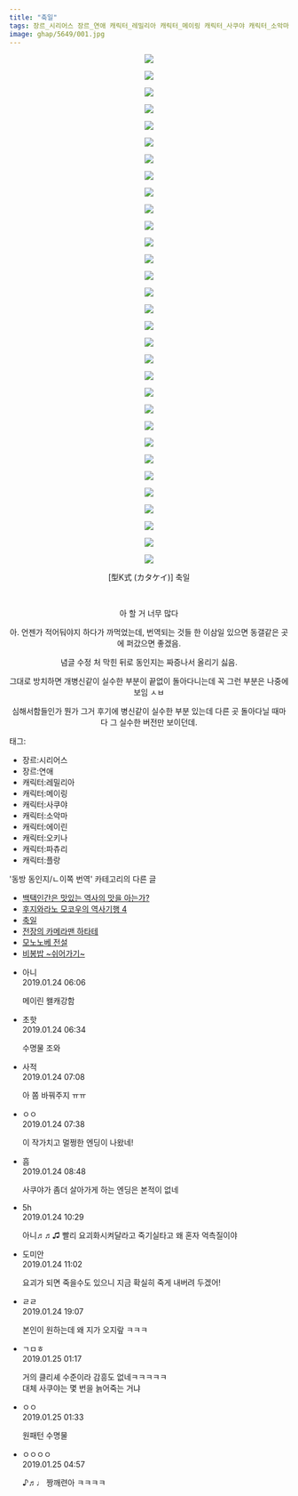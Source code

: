 ```yaml
---
title: "축일"
tags: 장르_시리어스 장르_연애 캐릭터_레밀리아 캐릭터_메이링 캐릭터_사쿠야 캐릭터_소악마 캐릭터_에이린 캐릭터_오키나 캐릭터_파츄리 캐릭터_플랑 型K式 カタケイ 동방_동인지／ㄴ이쪽_번역
image: ghap/5649/001.jpg
---
```

<div class="article">
<p style="text-align: center; clear: none; float: none;"><img src="{{ site.nasurl }}/ghap/5649/001.jpg"/></p>
<p style="text-align: center; clear: none; float: none;"><img src="{{ site.nasurl }}/ghap/5649/002.jpg"/></p>
<p style="text-align: center; clear: none; float: none;"><img src="{{ site.nasurl }}/ghap/5649/003.jpg"/></p>
<p style="text-align: center; clear: none; float: none;"><img src="{{ site.nasurl }}/ghap/5649/004.jpg"/></p>
<p style="text-align: center; clear: none; float: none;"><img src="{{ site.nasurl }}/ghap/5649/005.jpg"/></p>
<p style="text-align: center; clear: none; float: none;"><img src="{{ site.nasurl }}/ghap/5649/006.jpg"/></p>
<p style="text-align: center; clear: none; float: none;"><img src="{{ site.nasurl }}/ghap/5649/007.jpg"/></p>
<p style="text-align: center; clear: none; float: none;"><img src="{{ site.nasurl }}/ghap/5649/008.jpg"/></p>
<p style="text-align: center; clear: none; float: none;"><img src="{{ site.nasurl }}/ghap/5649/009.jpg"/></p>
<p style="text-align: center; clear: none; float: none;"><img src="{{ site.nasurl }}/ghap/5649/010.jpg"/></p>
<p style="text-align: center; clear: none; float: none;"><img src="{{ site.nasurl }}/ghap/5649/011.jpg"/></p>
<p style="text-align: center; clear: none; float: none;"><img src="{{ site.nasurl }}/ghap/5649/012.jpg"/></p>
<p style="text-align: center; clear: none; float: none;"><img src="{{ site.nasurl }}/ghap/5649/013.jpg"/></p>
<p style="text-align: center; clear: none; float: none;"><img src="{{ site.nasurl }}/ghap/5649/014.jpg"/></p>
<p style="text-align: center; clear: none; float: none;"><img src="{{ site.nasurl }}/ghap/5649/015.jpg"/></p>
<p style="text-align: center; clear: none; float: none;"><img src="{{ site.nasurl }}/ghap/5649/016.jpg"/></p>
<p style="text-align: center; clear: none; float: none;"><img src="{{ site.nasurl }}/ghap/5649/017.jpg"/></p>
<p style="text-align: center; clear: none; float: none;"><img src="{{ site.nasurl }}/ghap/5649/018.jpg"/></p>
<p style="text-align: center; clear: none; float: none;"><img src="{{ site.nasurl }}/ghap/5649/019.jpg"/></p>
<p style="text-align: center; clear: none; float: none;"><img src="{{ site.nasurl }}/ghap/5649/020.jpg"/></p>
<p style="text-align: center; clear: none; float: none;"><img src="{{ site.nasurl }}/ghap/5649/021.jpg"/></p>
<p style="text-align: center; clear: none; float: none;"><img src="{{ site.nasurl }}/ghap/5649/022.jpg"/></p>
<p style="text-align: center; clear: none; float: none;"><img src="{{ site.nasurl }}/ghap/5649/023.jpg"/></p>
<p style="text-align: center; clear: none; float: none;"><img src="{{ site.nasurl }}/ghap/5649/024.jpg"/></p>
<p style="text-align: center; clear: none; float: none;"><img src="{{ site.nasurl }}/ghap/5649/025.jpg"/></p>
<p style="text-align: center; clear: none; float: none;"><img src="{{ site.nasurl }}/ghap/5649/026.jpg"/></p>
<p style="text-align: center; clear: none; float: none;"><img src="{{ site.nasurl }}/ghap/5649/027.jpg"/></p>
<p style="text-align: center; clear: none; float: none;"><img src="{{ site.nasurl }}/ghap/5649/028.jpg"/></p>
<p style="text-align: center; clear: none; float: none;"><img src="{{ site.nasurl }}/ghap/5649/029.jpg"/></p>
<p style="text-align: center; clear: none; float: none;"><img src="{{ site.nasurl }}/ghap/5649/030.jpg"/></p>
<p style="text-align: center; clear: none; float: none;"><img src="{{ site.nasurl }}/ghap/5649/031.jpg"/></p>
<p style="text-align: center; clear: none; float: none;">[型K式 (カタケイ)] 축일</p>
<p style="text-align: center; clear: none; float: none;"><br/></p>
<p style="text-align: center; clear: none; float: none;">아 할 거 너무 많다</p>
<p style="text-align: center; clear: none; float: none;">아. 언젠가 적어둬야지 하다가 까먹었는데, 번역되는 것들 한 이삼일 있으면 동갤같은 곳에 퍼갔으면 좋겠음.</p>
<p style="text-align: center; clear: none; float: none;">념글 수정 처 막힌 뒤로 동인지는 짜증나서 올리기 싫음.</p>
<p style="text-align: center; clear: none; float: none;">그대로 방치하면 개병신같이 실수한 부분이 끝없이 돌아다니는데 꼭 그런 부분은 나중에 보임 ㅅㅂ</p>
<p style="text-align: center; clear: none; float: none;">심해서함들인가 뭔가 그거 후기에 병신같이 실수한 부분 있는데 다른 곳 돌아다닐 때마다 그 실수한 버전만 보이던데.</p>
</div><div class="tagTrail">
<p>태그: </p>
<ul>
<li>장르:시리어스</li>
<li>장르:연애</li>
<li>캐릭터:레밀리아</li>
<li>캐릭터:메이링</li>
<li>캐릭터:사쿠야</li>
<li>캐릭터:소악마</li>
<li>캐릭터:에이린</li>
<li>캐릭터:오키나</li>
<li>캐릭터:파츄리</li>
<li>캐릭터:플랑</li>
</ul>
</div><div class="another">
<p>'동방 동인지/ㄴ이쪽 번역' 카테고리의 다른 글</p>
<ul>
<li><a href="/2019-01-26-ghap_5651">백택인간은 맛있는 역사의 맛을 아는가?</a></li>
<li><a href="/2019-01-24-ghap_5650">후지와라노 모코우의 역사기행 4</a></li>
<li><a href="/2019-01-24-ghap_5649">축일</a></li>
<li><a href="/2019-01-22-ghap_5639">전장의 카메라맨 하타테</a></li>
<li><a href="/2019-01-21-ghap_5638">모노노베 전설</a></li>
<li><a href="/2019-01-12-ghap_5583">비봉밥 ~쉬어가기~</a></li>
</ul>
</div><div class="comment">
<ul>
<li class="cb_thumb_off" id="comment15419118">
<div class="cb_comment_area">
<div class="cb_info_area">
<div class="cb_section">
<span class="cb_nick_name">아니</span>
</div>
<div class="cb_section">
<span class="cb_date">2019.01.24 06:06 </span>
</div>
</div>
<div class="cb_dsc_comment">
<p class="cb_dsc">
											메이린 왤캐강함
										</p>
</div>
</div></li>
<li class="cb_thumb_off" id="comment15419128">
<div class="cb_comment_area">
<div class="cb_info_area">
<div class="cb_section">
<span class="cb_nick_name">초핫</span>
</div>
<div class="cb_section">
<span class="cb_date">2019.01.24 06:34 </span>
</div>
</div>
<div class="cb_dsc_comment">
<p class="cb_dsc">
											수명물 조와
										</p>
</div>
</div></li>
<li class="cb_thumb_off" id="comment15419137">
<div class="cb_comment_area">
<div class="cb_info_area">
<div class="cb_section">
<span class="cb_nick_name">사적</span>
</div>
<div class="cb_section">
<span class="cb_date">2019.01.24 07:08 </span>
</div>
</div>
<div class="cb_dsc_comment">
<p class="cb_dsc">
											아 쫌 바꿔주지 ㅠㅠ
										</p>
</div>
</div></li>
<li class="cb_thumb_off" id="comment15419147">
<div class="cb_comment_area">
<div class="cb_info_area">
<div class="cb_section">
<span class="cb_nick_name">ㅇㅇ</span>
</div>
<div class="cb_section">
<span class="cb_date">2019.01.24 07:38 </span>
</div>
</div>
<div class="cb_dsc_comment">
<p class="cb_dsc">
											이 작가치고 멀쩡한 엔딩이 나왔네!
										</p>
</div>
</div></li>
<li class="cb_thumb_off" id="comment15419183">
<div class="cb_comment_area">
<div class="cb_info_area">
<div class="cb_section">
<span class="cb_nick_name">흠</span>
</div>
<div class="cb_section">
<span class="cb_date">2019.01.24 08:48 </span>
</div>
</div>
<div class="cb_dsc_comment">
<p class="cb_dsc">
											사쿠야가 좀더 살아가게 하는 엔딩은 본적이 없네
										</p>
</div>
</div></li>
<li class="cb_thumb_off" id="comment15419256">
<div class="cb_comment_area">
<div class="cb_info_area">
<div class="cb_section">
<span class="cb_nick_name">5h</span>
</div>
<div class="cb_section">
<span class="cb_date">2019.01.24 10:29 </span>
</div>
</div>
<div class="cb_dsc_comment">
<p class="cb_dsc">
											아니♬♬♫ 빨리 요괴화시켜달라고 죽기실타고 왜 혼자 억측질이야
										</p>
</div>
</div></li>
<li class="cb_thumb_off" id="comment15419287">
<div class="cb_comment_area">
<div class="cb_info_area">
<div class="cb_section">
<span class="cb_nick_name">도미안</span>
</div>
<div class="cb_section">
<span class="cb_date">2019.01.24 11:02 </span>
</div>
</div>
<div class="cb_dsc_comment">
<p class="cb_dsc">
											요괴가 되면 죽을수도 있으니 지금 확실히 죽게 내버려 두겠어!
										</p>
</div>
</div></li>
<li class="cb_thumb_off" id="comment15419760">
<div class="cb_comment_area">
<div class="cb_info_area">
<div class="cb_section">
<span class="cb_nick_name">ㄹㄹ</span>
</div>
<div class="cb_section">
<span class="cb_date">2019.01.24 19:07 </span>
</div>
</div>
<div class="cb_dsc_comment">
<p class="cb_dsc">
											본인이 원하는데 왜 지가 오지랖 ㅋㅋㅋ
										</p>
</div>
</div></li>
<li class="cb_thumb_off" id="comment15420242">
<div class="cb_comment_area">
<div class="cb_info_area">
<div class="cb_section">
<span class="cb_nick_name">ㄱㅁㅎ</span>
</div>
<div class="cb_section">
<span class="cb_date">2019.01.25 01:17 </span>
</div>
</div>
<div class="cb_dsc_comment">
<p class="cb_dsc">
											거의 클리셰 수준이라 감흥도 없네ㅋㅋㅋㅋㅋ<br/>
대체 사쿠야는 몇 번을 늙어죽는 거냐
										</p>
</div>
</div></li>
<li class="cb_thumb_off" id="comment15420249">
<div class="cb_comment_area">
<div class="cb_info_area">
<div class="cb_section">
<span class="cb_nick_name">ㅇㅇ</span>
</div>
<div class="cb_section">
<span class="cb_date">2019.01.25 01:33 </span>
</div>
</div>
<div class="cb_dsc_comment">
<p class="cb_dsc">
											원패턴 수명물
										</p>
</div>
</div></li>
<li class="cb_thumb_off" id="comment15420313">
<div class="cb_comment_area">
<div class="cb_info_area">
<div class="cb_section">
<span class="cb_nick_name">ㅇㅇㅇㅇ</span>
</div>
<div class="cb_section">
<span class="cb_date">2019.01.25 04:57 </span>
</div>
</div>
<div class="cb_dsc_comment">
<p class="cb_dsc">
											♪♬♩ 짱깨련아 ㅋㅋㅋㅋ
										</p>
</div>
</div></li>
</ul>
</div>